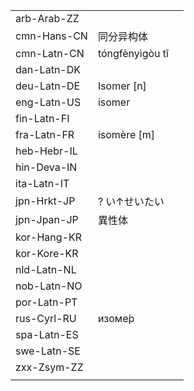| | | |
|-|-|-|
| arb-Arab-ZZ |  |  |
| cmn-Hans-CN | 同分异构体 |  |
| cmn-Latn-CN | tóngfènyìgòu tǐ |  |
| dan-Latn-DK |  |  |
| deu-Latn-DE | Isomer [n] |  |
| eng-Latn-US | isomer |  |
| fin-Latn-FI |  |  |
| fra-Latn-FR | isomère [m] |  |
| heb-Hebr-IL |  |  |
| hin-Deva-IN |  |  |
| ita-Latn-IT |  |  |
| jpn-Hrkt-JP | ? い↑せいたい |  |
| jpn-Jpan-JP | 異性体 |  |
| kor-Hang-KR |  |  |
| kor-Kore-KR |  |  |
| nld-Latn-NL |  |  |
| nob-Latn-NO |  |  |
| por-Latn-PT |  |  |
| rus-Cyrl-RU | изоме́р |  |
| spa-Latn-ES |  |  |
| swe-Latn-SE |  |  |
| zxx-Zsym-ZZ |  |  |
|  |  |  |
